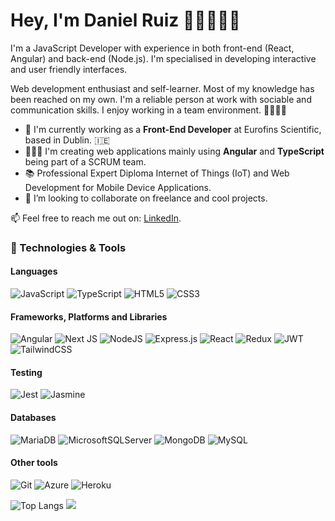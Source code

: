 # Hey, I'm Daniel Ruiz 👋🏼👨🏼‍💻
I'm a JavaScript Developer with experience in both front-end (React, Angular) and back-end (Node.js). I'm specialised in developing interactive and user friendly interfaces.

Web development enthusiast and self-learner. Most of my knowledge has been reached on my own. I'm a reliable person at work with sociable and communication skills. I enjoy working in a team environment. 👨‍👨‍👧‍👦

- 🏢 I'm currently working as a **Front-End Developer** at Eurofins Scientific, based in Dublin. 🇮🇪
- 👨🏼‍💻 I'm creating web applications mainly using **Angular** and **TypeScript** being part of a SCRUM team.
- 📚 Professional Expert Diploma Internet of Things (IoT) and Web Development for Mobile Device Applications.
- 🤝 I’m looking to collaborate on freelance and cool projects.

📫 Feel free to reach me out on: [LinkedIn](https://www.linkedin.com/in/danirupe/).

### 🔧 Technologies & Tools
 #### Languages
![JavaScript](https://img.shields.io/badge/javascript-%23323330.svg?style=for-the-badge&logo=javascript&logoColor=%23F7DF1E)
![TypeScript](https://img.shields.io/badge/typescript-%23007ACC.svg?style=for-the-badge&logo=typescript&logoColor=white)
![HTML5](https://img.shields.io/badge/HTML5%20-%23E34F26.svg?&style=for-the-badge&logo=HTML5&logoColor=FFFFFF)
![CSS3](https://img.shields.io/badge/CSS3%20-%231572B6.svg?&style=for-the-badge&logo=CSS3&logoColor=FFFFFF)

 #### Frameworks, Platforms and Libraries
 ![Angular](https://img.shields.io/badge/angular-%23DD0031.svg?style=for-the-badge&logo=angular&logoColor=white)
 ![Next JS](https://img.shields.io/badge/Next-black?style=for-the-badge&logo=next.js&logoColor=white)
 ![NodeJS](https://img.shields.io/badge/node.js-6DA55F?style=for-the-badge&logo=node.js&logoColor=white)
 ![Express.js](https://img.shields.io/badge/express.js-%23404d59.svg?style=for-the-badge&logo=express&logoColor=%2361DAFB)
 ![React](https://img.shields.io/badge/react-%2320232a.svg?style=for-the-badge&logo=react&logoColor=%2361DAFB)
 ![Redux](https://img.shields.io/badge/redux-%23593d88.svg?style=for-the-badge&logo=redux&logoColor=white)
 ![JWT](https://img.shields.io/badge/JWT-black?style=for-the-badge&logo=JSON%20web%20tokens)
 ![TailwindCSS](https://img.shields.io/badge/tailwindcss-%2338B2AC.svg?style=for-the-badge&logo=tailwind-css&logoColor=white)
 
 #### Testing
 ![Jest](https://img.shields.io/badge/-jest-%23C21325?style=for-the-badge&logo=jest&logoColor=white)
 ![Jasmine](https://img.shields.io/badge/jasmine-%238A4182.svg?style=for-the-badge&logo=jasmine&logoColor=white)
 
 #### Databases
 ![MariaDB](https://img.shields.io/badge/MariaDB-003545?style=for-the-badge&logo=mariadb&logoColor=white)
 ![MicrosoftSQLServer](https://img.shields.io/badge/Microsoft%20SQL%20Server-CC2927?style=for-the-badge&logo=microsoft%20sql%20server&logoColor=white)
 ![MongoDB](https://img.shields.io/badge/MongoDB-%234ea94b.svg?style=for-the-badge&logo=mongodb&logoColor=white)
 ![MySQL](https://img.shields.io/badge/mysql-%2300f.svg?style=for-the-badge&logo=mysql&logoColor=white)
 
 #### Other tools
 ![Git](https://img.shields.io/badge/git-%23F05033.svg?style=for-the-badge&logo=git&logoColor=white)
 ![Azure](https://img.shields.io/badge/azure-%230072C6.svg?style=for-the-badge&logo=microsoftazure&logoColor=white)
 ![Heroku](https://img.shields.io/badge/heroku-%23430098.svg?style=for-the-badge&logo=heroku&logoColor=white)

![Top Langs](https://github-readme-stats.vercel.app/api/top-langs/?username=danirupe&layout=compact)
![](https://komarev.com/ghpvc/?username=danirupe&color=green)
